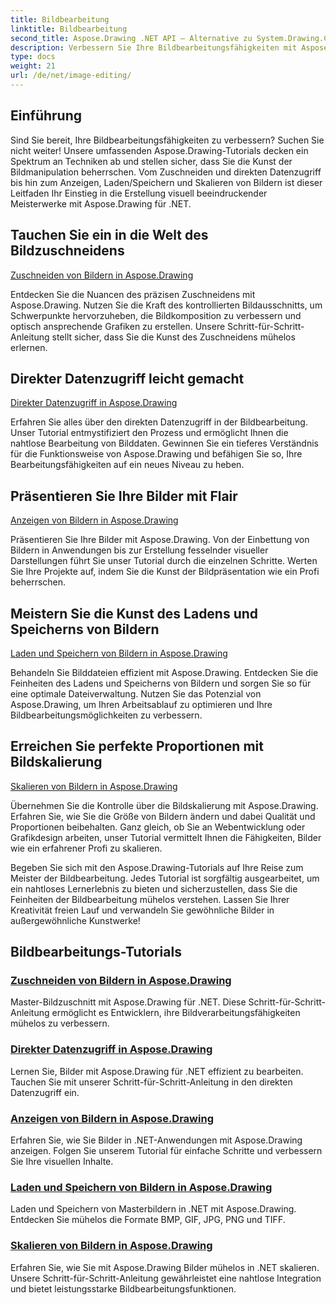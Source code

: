 ```yaml
---
title: Bildbearbeitung
linktitle: Bildbearbeitung
second_title: Aspose.Drawing .NET API – Alternative zu System.Drawing.Common
description: Verbessern Sie Ihre Bildbearbeitungsfähigkeiten mit Aspose.Drawing-Tutorials! Lernen Sie Zuschneide-, Direktdatenzugriffs-, Anzeige- und Skalierungstechniken für beeindruckende Ergebnisse.
type: docs
weight: 21
url: /de/net/image-editing/
---
```


## Einführung

Sind Sie bereit, Ihre Bildbearbeitungsfähigkeiten zu verbessern? Suchen Sie nicht weiter! Unsere umfassenden Aspose.Drawing-Tutorials decken ein Spektrum an Techniken ab und stellen sicher, dass Sie die Kunst der Bildmanipulation beherrschen. Vom Zuschneiden und direkten Datenzugriff bis hin zum Anzeigen, Laden/Speichern und Skalieren von Bildern ist dieser Leitfaden Ihr Einstieg in die Erstellung visuell beeindruckender Meisterwerke mit Aspose.Drawing für .NET.

## Tauchen Sie ein in die Welt des Bildzuschneidens

[Zuschneiden von Bildern in Aspose.Drawing](./cropping/)

Entdecken Sie die Nuancen des präzisen Zuschneidens mit Aspose.Drawing. Nutzen Sie die Kraft des kontrollierten Bildausschnitts, um Schwerpunkte hervorzuheben, die Bildkomposition zu verbessern und optisch ansprechende Grafiken zu erstellen. Unsere Schritt-für-Schritt-Anleitung stellt sicher, dass Sie die Kunst des Zuschneidens mühelos erlernen.

## Direkter Datenzugriff leicht gemacht

[Direkter Datenzugriff in Aspose.Drawing](./direct-data-access/)

Erfahren Sie alles über den direkten Datenzugriff in der Bildbearbeitung. Unser Tutorial entmystifiziert den Prozess und ermöglicht Ihnen die nahtlose Bearbeitung von Bilddaten. Gewinnen Sie ein tieferes Verständnis für die Funktionsweise von Aspose.Drawing und befähigen Sie so, Ihre Bearbeitungsfähigkeiten auf ein neues Niveau zu heben.

## Präsentieren Sie Ihre Bilder mit Flair

[Anzeigen von Bildern in Aspose.Drawing](./display/)

Präsentieren Sie Ihre Bilder mit Aspose.Drawing. Von der Einbettung von Bildern in Anwendungen bis zur Erstellung fesselnder visueller Darstellungen führt Sie unser Tutorial durch die einzelnen Schritte. Werten Sie Ihre Projekte auf, indem Sie die Kunst der Bildpräsentation wie ein Profi beherrschen.

## Meistern Sie die Kunst des Ladens und Speicherns von Bildern

[Laden und Speichern von Bildern in Aspose.Drawing](./load-save/)

Behandeln Sie Bilddateien effizient mit Aspose.Drawing. Entdecken Sie die Feinheiten des Ladens und Speicherns von Bildern und sorgen Sie so für eine optimale Dateiverwaltung. Nutzen Sie das Potenzial von Aspose.Drawing, um Ihren Arbeitsablauf zu optimieren und Ihre Bildbearbeitungsmöglichkeiten zu verbessern.

## Erreichen Sie perfekte Proportionen mit Bildskalierung

[Skalieren von Bildern in Aspose.Drawing](./scale/)

Übernehmen Sie die Kontrolle über die Bildskalierung mit Aspose.Drawing. Erfahren Sie, wie Sie die Größe von Bildern ändern und dabei Qualität und Proportionen beibehalten. Ganz gleich, ob Sie an Webentwicklung oder Grafikdesign arbeiten, unser Tutorial vermittelt Ihnen die Fähigkeiten, Bilder wie ein erfahrener Profi zu skalieren.

Begeben Sie sich mit den Aspose.Drawing-Tutorials auf Ihre Reise zum Meister der Bildbearbeitung. Jedes Tutorial ist sorgfältig ausgearbeitet, um ein nahtloses Lernerlebnis zu bieten und sicherzustellen, dass Sie die Feinheiten der Bildbearbeitung mühelos verstehen. Lassen Sie Ihrer Kreativität freien Lauf und verwandeln Sie gewöhnliche Bilder in außergewöhnliche Kunstwerke!
## Bildbearbeitungs-Tutorials
### [Zuschneiden von Bildern in Aspose.Drawing](./cropping/)
Master-Bildzuschnitt mit Aspose.Drawing für .NET. Diese Schritt-für-Schritt-Anleitung ermöglicht es Entwicklern, ihre Bildverarbeitungsfähigkeiten mühelos zu verbessern.
### [Direkter Datenzugriff in Aspose.Drawing](./direct-data-access/)
Lernen Sie, Bilder mit Aspose.Drawing für .NET effizient zu bearbeiten. Tauchen Sie mit unserer Schritt-für-Schritt-Anleitung in den direkten Datenzugriff ein.
### [Anzeigen von Bildern in Aspose.Drawing](./display/)
Erfahren Sie, wie Sie Bilder in .NET-Anwendungen mit Aspose.Drawing anzeigen. Folgen Sie unserem Tutorial für einfache Schritte und verbessern Sie Ihre visuellen Inhalte.
### [Laden und Speichern von Bildern in Aspose.Drawing](./load-save/)
Laden und Speichern von Masterbildern in .NET mit Aspose.Drawing. Entdecken Sie mühelos die Formate BMP, GIF, JPG, PNG und TIFF.
### [Skalieren von Bildern in Aspose.Drawing](./scale/)
Erfahren Sie, wie Sie mit Aspose.Drawing Bilder mühelos in .NET skalieren. Unsere Schritt-für-Schritt-Anleitung gewährleistet eine nahtlose Integration und bietet leistungsstarke Bildbearbeitungsfunktionen.